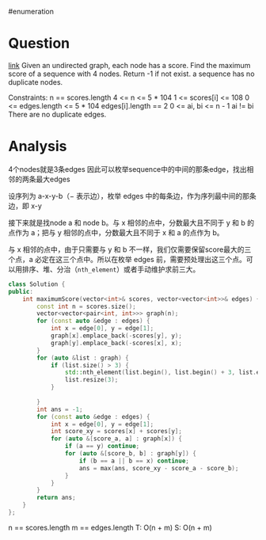 #enumeration 
# Question
[link](https://leetcode-cn.com/problems/maximum-score-of-a-node-sequence/)
Given an undirected graph, each node has a score. 
Find the maximum score of a sequence with 4 nodes. Return -1 if not exist.
a sequence has no duplicate nodes.

Constraints:
n == scores.length
4 <= n <= 5 * 104
1 <= scores[i] <= 108
0 <= edges.length <= 5 * 104
edges[i].length == 2
0 <= ai, bi <= n - 1
ai != bi
There are no duplicate edges.

# Analysis
4个nodes就是3条edges
因此可以枚举sequence中的中间的那条edge，找出相邻的两条最大edges

设序列为 a-x-y-b（− 表示边），枚举 edges 中的每条边，作为序列最中间的那条边，即 x-y

接下来就是找node a 和 node b。与 x 相邻的点中，分数最大且不同于 y 和 b 的点作为 a；把与 y 相邻的点中，分数最大且不同于 x 和 a 的点作为 b。

与 x 相邻的点中，由于只需要与 y 和 b 不一样，我们仅需要保留score最大的三个点，a 必定在这三个点中。所以在枚举 edges 前，需要预处理出这三个点。可以用排序、堆、分治（`nth_element`）或者手动维护求前三大。

```cpp
class Solution {
public:
    int maximumScore(vector<int>& scores, vector<vector<int>>& edges) {
        const int n = scores.size();
        vector<vector<pair<int, int>>> graph(n);
        for (const auto &edge : edges) {
            int x = edge[0], y = edge[1];
            graph[x].emplace_back(-scores[y], y);
            graph[y].emplace_back(-scores[x], x);
        }
        for (auto &list : graph) {
            if (list.size() > 3) {
                std::nth_element(list.begin(), list.begin() + 3, list.end());
                list.resize(3);
            }
            
        }
        int ans = -1;
        for (const auto &edge : edges) {
            int x = edge[0], y = edge[1];
            int score_xy = scores[x] + scores[y];
            for (auto &[score_a, a] : graph[x]) {
                if (a == y) continue;
                for (auto &[score_b, b] : graph[y]) {
                    if (b == a || b == x) continue;
                    ans = max(ans, score_xy - score_a - score_b);
                }
            }
        }
        return ans;
    }
};
```
n == scores.length
m == edges.length
T: O(n + m)
S: O(n + m)

